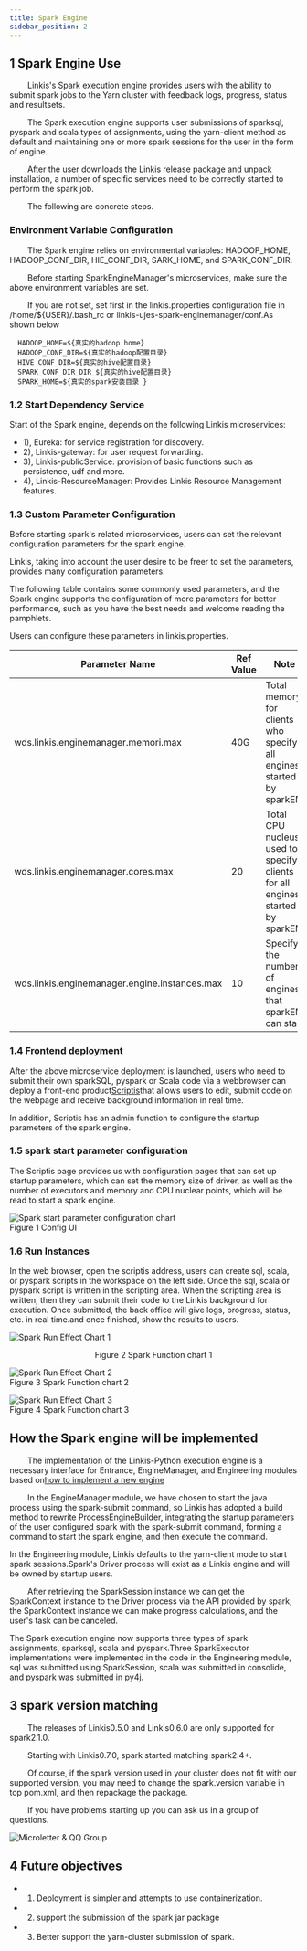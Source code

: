 ```yaml
---
title: Spark Engine
sidebar_position: 2
---
```


## 1 Spark Engine Use
&nbsp;&nbsp;&nbsp;&nbsp;&nbsp;&nbsp;&nbsp;&nbsp;Linkis's Spark execution engine provides users with the ability to submit spark jobs to the Yarn cluster with feedback logs, progress, status and resultsets.

&nbsp;&nbsp;&nbsp;&nbsp;&nbsp;&nbsp;&nbsp;&nbsp;The Spark execution engine supports user submissions of sparksql, pyspark and scala types of assignments, using the yarn-client method as default and maintaining one or more spark sessions for the user in the form of engine.

&nbsp;&nbsp;&nbsp;&nbsp;&nbsp;&nbsp;&nbsp;&nbsp;After the user downloads the Linkis release package and unpack installation, a number of specific services need to be correctly started to perform the spark job.

&nbsp;&nbsp;&nbsp;&nbsp;&nbsp;&nbsp;&nbsp;&nbsp;The following are concrete steps.

### Environment Variable Configuration

&nbsp;&nbsp;&nbsp;&nbsp;&nbsp;&nbsp;&nbsp;&nbsp;The Spark engine relies on environmental variables: HADOOP_HOME, HADOOP_CONF_DIR, HIE_CONF_DIR, SARK_HOME, and SPARK_CONF_DIR.

&nbsp;&nbsp;&nbsp;&nbsp;&nbsp;&nbsp;&nbsp;&nbsp;Before starting SparkEngineManager's microservices, make sure the above environment variables are set.

&nbsp;&nbsp;&nbsp;&nbsp;&nbsp;&nbsp;&nbsp;&nbsp;If you are not set, set first in the linkis.properties configuration file in /home/${USER}/.bash_rc or linkis-ujes-spark-enginemanager/conf.As shown below
```properties
  HADOOP_HOME=${真实的hadoop home}
  HADOOP_CONF_DIR=${真实的hadoop配置目录}
  HIVE_CONF_DIR=${真实的hive配置目录}
  SPARK_CONF_DIR_DIR_${真实的hive配置目录}
  SPARK_HOME=${真实的spark安装目录 }
```

### 1.2 Start Dependency Service

Start of the Spark engine, depends on the following Linkis microservices:

- 1), Eureka: for service registration for discovery.
- 2), Linkis-gateway: for user request forwarding.
- 3), Linkis-publicService: provision of basic functions such as persistence, udf and more.
- 4), Linkis-ResourceManager: Provides Linkis Resource Management features.

### 1.3 Custom Parameter Configuration

Before starting spark's related microservices, users can set the relevant configuration parameters for the spark engine.

Linkis, taking into account the user desire to be freer to set the parameters, provides many configuration parameters.

The following table contains some commonly used parameters, and the Spark engine supports the configuration of more parameters for better performance, such as you have the best needs and welcome reading the pamphlets.

Users can configure these parameters in linkis.properties.


| Parameter Name                                | Ref Value | Note                                                                         |
| --------------------------------------------- | --------- | ---------------------------------------------------------------------------- |
| wds.linkis.enginemanager.memori.max           | 40G       | Total memory for clients who specify all engines started by sparkEM          |
| wds.linkis.enginemanager.cores.max            | 20        | Total CPU nucleus used to specify clients for all engines started by sparkEM |
| wds.linkis.enginemanager.engine.instances.max | 10        | Specify the number of engines that sparkEM can start                         |




### 1.4 Frontend deployment

After the above microservice deployment is launched, users who need to submit their own sparkSQL, pyspark or Scala code via a webbrowser can deploy a front-end product[Scriptis](https://github.com/WeBankFinTech/Scriptis/blob/master/docs/zh_CN/ch1/%E5%89%8D%E5%8F%B0%E9%83%A8%E7%BD%B2%E6%96%87%E6%A1%A3.md)that allows users to edit, submit code on the webpage and receive background information in real time.

In addition, Scriptis has an admin function to configure the startup parameters of the spark engine.

### 1.5 spark start parameter configuration

The Scriptis page provides us with configuration pages that can set up startup parameters, which can set the memory size of driver, as well as the number of executors and memory and CPU nuclear points, which will be read to start a spark engine.

![Spark start parameter configuration chart](../images/ch6/spark_conf.png)<br/> Figure 1 Config UI

### 1.6 Run Instances

In the web browser, open the scriptis address, users can create sql, scala, or pyspark scripts in the workspace on the left side. Once the sql, scala or pyspark script is written in the scripting area. When the scripting area is written, then they can submit their code to the Linkis background for execution. Once submitted, the back office will give logs, progress, status, etc. in real time.and once finished, show the results to users.

![Spark Run Effect Chart 1](../images/ch6/spark_run1.png)<br/>
<center>
  Figure 2 Spark Function chart 1
</center>

![Spark Run Effect Chart 2](../images/ch6/spark_run2.png)<br/> Figure 3 Spark Function chart 2

![Spark Run Effect Chart 3](../images/ch6/spark_run3.png)<br/> Figure 4 Spark Function chart 3

## How the Spark engine will be implemented

&nbsp;&nbsp;&nbsp;&nbsp;&nbsp;&nbsp;&nbsp;&nbsp;The implementation of the Linkis-Python execution engine is a necessary interface for Entrance, EngineManager, and Engineering modules based on[how to implement a new engine](/development/new_engine_conn.md)

&nbsp;&nbsp;&nbsp;&nbsp;&nbsp;&nbsp;&nbsp;&nbsp;In the EngineManager module, we have chosen to start the java process using the spark-submit command, so Linkis has adopted a build method to rewrite ProcessEngineBuilder, integrating the startup parameters of the user configured spark with the spark-submit command, forming a command to start the spark engine, and then execute the command.

In the Engineering module, Linkis defaults to the yarn-client mode to start spark sessions.Spark's Driver process will exist as a Linkis engine and will be owned by startup users.

&nbsp;&nbsp;&nbsp;&nbsp;&nbsp;&nbsp;&nbsp;&nbsp;After retrieving the SparkSession instance we can get the SparkContext instance to the Driver process via the API provided by spark, the SparkContext instance we can make progress calculations, and the user's task can be canceled.

The Spark execution engine now supports three types of spark assignments, sparksql, scala and pyspark.Three SparkExecutor implementations were implemented in the code in the Engineering module, sql was submitted using SparkSession, scala was submitted in consolide, and pyspark was submitted in py4j.

## 3 spark version matching

&nbsp;&nbsp;&nbsp;&nbsp;&nbsp;&nbsp;&nbsp;&nbsp;The releases of Linkis0.5.0 and Linkis0.6.0 are only supported for spark2.1.0.

&nbsp;&nbsp;&nbsp;&nbsp;&nbsp;&nbsp;&nbsp;&nbsp;Starting with Linkis0.7.0, spark started matching spark2.4+.

&nbsp;&nbsp;&nbsp;&nbsp;&nbsp;&nbsp;&nbsp;&nbsp;Of course, if the spark version used in your cluster does not fit with our supported version, you may need to change the spark.version variable in top pom.xml, and then repackage the package.

&nbsp;&nbsp;&nbsp;&nbsp;&nbsp;&nbsp;&nbsp;&nbsp;If you have problems starting up you can ask us in a group of questions.

![Microletter & QQ Group](../images/ch6/group.png)<br/>

## 4 Future objectives

- 1. Deployment is simpler and attempts to use containerization.
- 2. support the submission of the spark jar package
- 3. Better support the yarn-cluster submission of spark.
